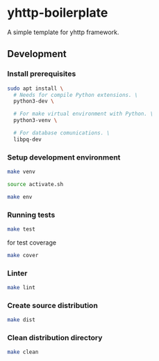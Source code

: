 # yhttp-boilerplate

A simple template for yhttp framework.


## Development


### Install prerequisites

```bash
sudo apt install \
  # Needs for compile Python extensions. \
  python3-dev \

  # For make virtual environment with Python. \
  python3-venv \

  # For database comunications. \ 
  libpq-dev
```


### Setup development environment

```bash
make venv

source activate.sh

make env
```

### Running tests

```bash
make test
```

for test coverage

```bash
make cover
```

### Linter

```bash
make lint
```

### Create source distribution

```bash
make dist
```

### Clean distribution directory

```bash
make clean
```
